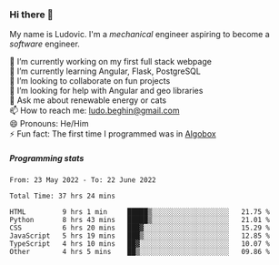 ### Hi there 👋

My name is Ludovic. I'm a *mechanical* engineer aspiring to become a *software* engineer.

 🔭 I’m currently working on my first full stack webpage<br/>
 🌱 I’m currently learning Angular, Flask, PostgreSQL<br/>
 👯 I’m looking to collaborate on fun projects<br/>
 🤔 I’m looking for help with Angular and geo libraries<br/>
 💬 Ask me about renewable energy or cats<br/>
 📫 How to reach me: ludo.beghin@gmail.com<br/>
 😄 Pronouns: He/Him<br/>
 ⚡ Fun fact: The first time I programmed was in [Algobox](https://fr.wikipedia.org/wiki/Algobox)<br/>

##### Programming stats
<!--START_SECTION:waka-->

```text
From: 23 May 2022 - To: 22 June 2022

Total Time: 37 hrs 24 mins

HTML         9 hrs 1 min     █████▒░░░░░░░░░░░░░░░░░░░   21.75 %
Python       8 hrs 43 mins   █████▒░░░░░░░░░░░░░░░░░░░   21.01 %
CSS          6 hrs 20 mins   ███▓░░░░░░░░░░░░░░░░░░░░░   15.29 %
JavaScript   5 hrs 19 mins   ███▒░░░░░░░░░░░░░░░░░░░░░   12.85 %
TypeScript   4 hrs 10 mins   ██▓░░░░░░░░░░░░░░░░░░░░░░   10.07 %
Other        4 hrs 5 mins    ██▒░░░░░░░░░░░░░░░░░░░░░░   09.86 %
```

<!--END_SECTION:waka-->
